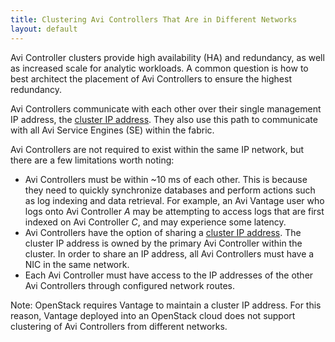 ```yaml
---
title: Clustering Avi Controllers That Are in Different Networks
layout: default
---
```

Avi Controller clusters provide high availability (HA) and redundancy, as well as increased scale for analytic workloads. A common question is how to best architect the placement of Avi Controllers to ensure the highest redundancy.

Avi Controllers communicate with each other over their single management IP address, the <a href="/docs/17.1/controller-cluster-ip">cluster IP address</a>. They also use this path to communicate with all Avi Service Engines (SE) within the fabric.

Avi Controllers are not required to exist within the same IP network, but there are a few limitations worth noting:

* Avi Controllers must be within ~10 ms of each other. This is because they need to quickly synchronize databases and perform actions such as log indexing and data retrieval. For example, an Avi Vantage user who logs onto Avi Controller *A* may be attempting to access logs that are first indexed on Avi Controller *C*, and may experience some latency. 
* Avi Controllers have the option of sharing a <a href="/docs/17.1/controller-cluster-ip">cluster IP address</a>. The cluster IP address is owned by the primary Avi Controller within the cluster. In order to share an IP address, all Avi Controllers must have a NIC in the same network. 
* Each Avi Controller must have access to the IP addresses of the other Avi Controllers through configured network routes.  

Note: OpenStack requires Vantage to maintain a cluster IP address. For this reason, Vantage deployed into an OpenStack cloud does not support clustering of Avi Controllers from different networks.

